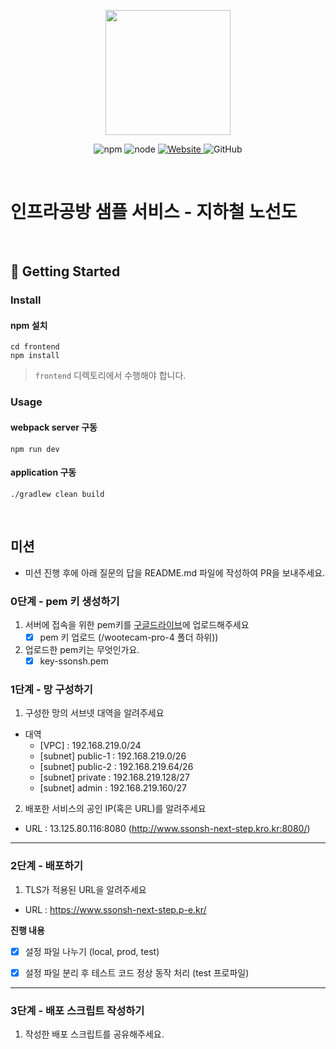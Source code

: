 <p align="center">
    <img width="200px;" src="https://raw.githubusercontent.com/woowacourse/atdd-subway-admin-frontend/master/images/main_logo.png"/>
</p>
<p align="center">
  <img alt="npm" src="https://img.shields.io/badge/npm-%3E%3D%205.5.0-blue">
  <img alt="node" src="https://img.shields.io/badge/node-%3E%3D%209.3.0-blue">
  <a href="https://edu.nextstep.camp/c/R89PYi5H" alt="nextstep atdd">
    <img alt="Website" src="https://img.shields.io/website?url=https%3A%2F%2Fedu.nextstep.camp%2Fc%2FR89PYi5H">
  </a>
  <img alt="GitHub" src="https://img.shields.io/github/license/next-step/atdd-subway-service">
</p>

<br>

# 인프라공방 샘플 서비스 - 지하철 노선도

<br>

## 🚀 Getting Started

### Install
#### npm 설치
```
cd frontend
npm install
```
> `frontend` 디렉토리에서 수행해야 합니다.

### Usage
#### webpack server 구동
```
npm run dev
```
#### application 구동
```
./gradlew clean build
```
<br>

## 미션

* 미션 진행 후에 아래 질문의 답을 README.md 파일에 작성하여 PR을 보내주세요.

### 0단계 - pem 키 생성하기

1. 서버에 접속을 위한 pem키를 [구글드라이브](https://drive.google.com/drive/folders/1dZiCUwNeH1LMglp8dyTqqsL1b2yBnzd1?usp=sharing)에 업로드해주세요
    - [X] pem 키 업로드 (/wootecam-pro-4 폴더 하위))
2. 업로드한 pem키는 무엇인가요.
    - [X] key-ssonsh.pem

### 1단계 - 망 구성하기
1. 구성한 망의 서브넷 대역을 알려주세요
- 대역
  - [VPC] : 192.168.219.0/24
  - [subnet] public-1 : 192.168.219.0/26
  - [subnet] public-2 : 192.168.219.64/26
  - [subnet] private : 192.168.219.128/27
  - [subnet] admin : 192.168.219.160/27

2. 배포한 서비스의 공인 IP(혹은 URL)를 알려주세요

- URL : 13.125.80.116:8080 (http://www.ssonsh-next-step.kro.kr:8080/)



---

### 2단계 - 배포하기
1. TLS가 적용된 URL을 알려주세요

- URL : https://www.ssonsh-next-step.p-e.kr/

**진행 내용**
- [X] 설정 파일 나누기 (local, prod, test)
- [X] 설정 파일 분리 후 테스트 코드 정상 동작 처리 (test 프로파일)


---

### 3단계 - 배포 스크립트 작성하기

1. 작성한 배포 스크립트를 공유해주세요.


